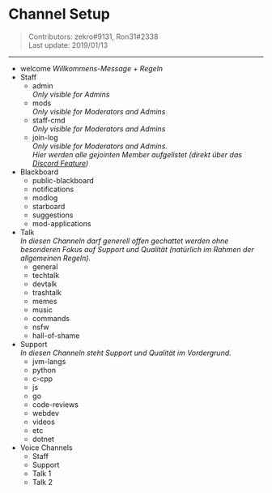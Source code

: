 # Channel Setup 
> Contributors: zekro#9131, Ron31#2338  
> Last update:  2019/01/13

---

- welcome 
  *Willkommens-Message + Regeln*
- Staff
  - admin  
    *Only visible for Admins*
  - mods  
    *Only visible for Moderators and Admins*
  - staff-cmd  
    *Only visible for Moderators and Admins*
  - join-log  
    *Only visible for Moderators and Admins.*  
    *Hier werden alle gejointen Member aufgelistet (direkt über das [Discord Feature](https://i.zekro.de/Discord_2019-01-10_16-23-08.png))*
- Blackboard
  - public-blackboard
  - notifications
  - modlog
  - starboard
  - suggestions
  - mod-applications
- Talk  
  *In diesen Channeln darf generell offen gechattet werden ohne besonderen Fokus auf Support und Qualität (natürlich im Rahmen der allgemeinen Regeln).*
  - general
  - techtalk
  - devtalk
  - trashtalk
  - memes
  - music
  - commands
  - nsfw
  - hall-of-shame
- Support  
  *In diesen Channeln steht Support und Qualität im Vordergrund.*
  - jvm-langs
  - python
  - c-cpp
  - js
  - go
  - code-reviews
  - webdev
  - videos
  - etc
  - dotnet
- Voice Channels
  - Staff
  - Support
  - Talk 1
  - Talk 2
